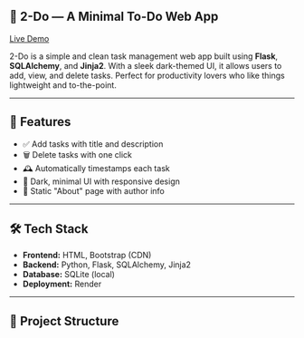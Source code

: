 ## 📝 2-Do — A Minimal To-Do Web App

[Live Demo](https://two-do-1.onrender.com)

2-Do is a simple and clean task management web app built using **Flask**, **SQLAlchemy**, and **Jinja2**. With a sleek dark-themed UI, it allows users to add, view, and delete tasks. Perfect for productivity lovers who like things lightweight and to-the-point.

---


## 🚀 Features

- ✅ Add tasks with title and description  
- 🗑️ Delete tasks with one click  
- 🕰️ Automatically timestamps each task  
- 🌙 Dark, minimal UI with responsive design  
- 📄 Static "About" page with author info

---

## 🛠 Tech Stack

- **Frontend:** HTML, Bootstrap (CDN)
- **Backend:** Python, Flask, SQLAlchemy, Jinja2
- **Database:** SQLite (local)
- **Deployment:** Render

---

## 📂 Project Structure

